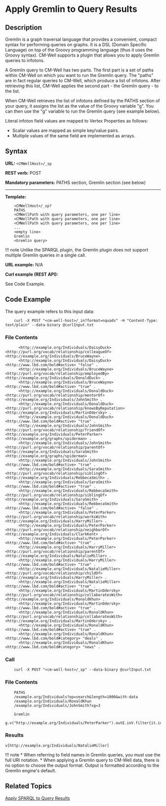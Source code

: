 # Apply Gremlin to Query Results

## Description

Gremlin is a graph traversal language that provides a convenient, compact syntax for performing queries on graphs. It is a DSL (Domain Specific Language) on top of the Groovy programming language (thus it uses the Groovy syntax). CM-Well supports a plugin that allows you to apply Gremlin queries to infotons.

A Gremlin query to CM-Well has two parts. The first part is a set of paths within CM-Well on which you want to run the Gremlin query. The "paths" are in fact regular queries to CM-Well, which produce a list of infotons. After retrieving this list, CM-Well applies the second part - the Gremlin query - to the list.

When CM-Well retrieves the list of infotons defined by the PATHS section of your query, it assigns the list as the value of the Groovy variable "g". You can then use the "g" variable to run the Gremlin query (see example below).

Literal infoton field values are mapped to Vertex Properties as follows:

* Scalar values are mapped as simple key/value pairs.
* Multiple values of the same field are implemented as arrays.

## Syntax

**URL:** ```<CMWellHost>/_sp```

**REST verb:** POST

**Mandatory parameters:** PATHS section, Gremlin section (see below)

----------

**Template:**

```
    <CMWellHost>/_sp? 
    PATHS
    <CMWellPath with query parameters, one per line>
    <CMWellPath with query parameters, one per line>
    <CMWellPath with query parameters, one per line>
    ...
    <empty line>
    Gremlin
    <Gremlin query>
```

!!! note
	Unlike the SPARQL plugin, the Gremlin plugin does not support multiple Gremlin queries in a single call.

**URL example:** N/A

**Curl example (REST API):**

See Code Example.

## Code Example

The query example refers to this input data:

```
    curl -X POST "<cm-well-host>/_in?format=nquads" -H "Content-Type: text/plain" --data-binary @curlInput.txt
```

### File Contents

```
      <http://example.org/Individuals/DaisyDuck> <http://purl.org/vocab/relationship/colleagueOf> <http://example.org/Individuals/BruceWayne> .
      <http://example.org/Individuals/DaisyDuck> <http://www.lbd.com/bold#active> "false" .
      <http://example.org/Individuals/BruceWayne> <http://purl.org/vocab/relationship/employedBy> <http://example.org/Individuals/DonaldDuck> .
      <http://example.org/Individuals/BruceWayne> <http://www.lbd.com/bold#active> "true" .
      <http://example.org/Individuals/DonaldDuck> <http://purl.org/vocab/relationship/mentorOf> <http://example.org/Individuals/JohnSmith> .
      <http://example.org/Individuals/DonaldDuck> <http://purl.org/vocab/relationship/knowsByReputation> <http://example.org/Individuals/MartinOdersky> .
      <http://example.org/Individuals/DonaldDuck> <http://www.lbd.com/bold#active> "true" .
      <http://example.org/Individuals/JohnSmith> <http://purl.org/vocab/relationship/friendOf> <http://example.org/Individuals/PeterParker> <http://example.org/graphs/spiderman> .
      <http://example.org/Individuals/JohnSmith> <http://purl.org/vocab/relationship/parentOf> <http://example.org/Individuals/SaraSmith> <http://example.org/graphs/spiderman> .
      <http://example.org/Individuals/JohnSmith> <http://www.lbd.com/bold#active> "true" .
      <http://example.org/Individuals/SaraSmith> <http://purl.org/vocab/relationship/siblingOf> <http://example.org/Individuals/RebbecaSmith> .
      <http://example.org/Individuals/SaraSmith> <http://www.lbd.com/bold#active> "true" .
      <http://example.org/Individuals/RebbecaSmith> <http://purl.org/vocab/relationship/siblingOf> <http://example.org/Individuals/SaraSmith> .
      <http://example.org/Individuals/RebbecaSmith> <http://www.lbd.com/bold#active> "false" .
      <http://example.org/Individuals/PeterParker> <http://purl.org/vocab/relationship/worksWith> <http://example.org/Individuals/HarryMiller> .
      <http://example.org/Individuals/PeterParker> <http://purl.org/vocab/relationship/neighborOf> <http://example.org/Individuals/ClarkKent> .
      <http://example.org/Individuals/PeterParker> <http://www.lbd.com/bold#active> "true" .
      <http://example.org/Individuals/HarryMiller> <http://purl.org/vocab/relationship/parentOf> <http://example.org/Individuals/NatalieMiller> .
      <http://example.org/Individuals/HarryMiller> <http://www.lbd.com/bold#active> "true" .
      <http://example.org/Individuals/NatalieMiller> <http://purl.org/vocab/relationship/childOf> <http://example.org/Individuals/HarryMiller> .
      <http://example.org/Individuals/NatalieMiller> <http://www.lbd.com/bold#active> "true" .
      <http://example.org/Individuals/MartinOdersky> <http://purl.org/vocab/relationship/collaboratesWith> <http://example.org/Individuals/RonaldKhun> .
      <http://example.org/Individuals/MartinOdersky> <http://www.lbd.com/bold#active> "true" .
      <http://example.org/Individuals/RonaldKhun> <http://purl.org/vocab/relationship/collaboratesWith> <http://example.org/Individuals/MartinOdersky> .
      <http://example.org/Individuals/RonaldKhun> <http://www.lbd.com/bold#active> "true" .
      <http://example.org/Individuals/RonaldKhun> <http://www.lbd.com/bold#category> "deals" .
      <http://example.org/Individuals/RonaldKhun> <http://www.lbd.com/bold#category> "news" .
```

### Call

```
    curl -X POST "<cm-well-host>/_sp" --data-binary @curlInput.txt
```

### File Contents

```
    PATHS
    /example.org/Individuals?op=search&length=1000&with-data
    /example.org/Individuals/RonaldKhun
    /example.org/Individuals/JohnSmith?xg=3
    
    Gremlin
    g.v("http://example.org/Individuals/PeterParker").outE.inV.filter{it.id.matches(".*Miller.*")}.outE.inV
```

### Results

```v[http://example.org/Individuals/NatalieMiller]```  

!!! note
	* When referring to field names in Gremlin queries, you must use the full URI notation.
	* When applying a Gremlin query to CM-Well data, there is no option to choose the output format. Output is formatted according to the Gremlin engine's default.

## Related Topics

[Apply SPARQL to Query Results](API.Query.ApplySPARQLToQueryResults.md)

